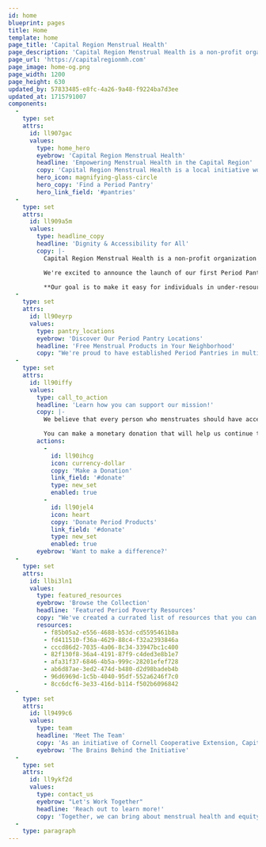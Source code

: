 ```yaml
---
id: home
blueprint: pages
title: Home
template: home
page_title: 'Capital Region Menstrual Health'
page_description: 'Capital Region Menstrual Health is a non-profit organization working to promote the health and well-being of individuals who menstruate in our community. Our mission is to increase period equity by providing access to menstrual hygiene products and education.'
page_url: 'https://capitalregionmh.com'
page_image: home-og.png
page_width: 1200
page_height: 630
updated_by: 57833485-e8fc-4a26-9a48-f9224ba7d3ee
updated_at: 1715791007
components:
  -
    type: set
    attrs:
      id: ll907gac
      values:
        type: home_hero
        eyebrow: 'Capital Region Menstrual Health'
        headline: 'Empowering Menstrual Health in the Capital Region'
        copy: 'Capital Region Menstrual Health is a local initiative working to promote the health and well-being of individuals who menstruate in our community. Our mission is to increase period equity by providing access to menstrual hygiene products and education.'
        hero_icon: magnifying-glass-circle
        hero_copy: 'Find a Period Pantry'
        hero_link_field: '#pantries'
  -
    type: set
    attrs:
      id: ll909a5m
      values:
        type: headline_copy
        headline: 'Dignity & Accessibility for All'
        copy: |-
          Capital Region Menstrual Health is a non-profit organization working to promote the health and well-being of individuals who menstruate in our community. Our mission is to increase period equity by providing access to menstrual hygiene products and education.

          We're excited to announce the launch of our first Period Pantry at the Bethesda House in Schenectady, NY, with two additional pantries at SICM and The YWCA of Schenectady. These small, free, weather-protected containers offer a variety of menstrual hygiene products, just like a Little Free Library or Little Food Pantry.

          **Our goal is to make it easy for individuals in under-resourced communities to access the period products they need, whenever they need them.**
  -
    type: set
    attrs:
      id: ll90eyrp
      values:
        type: pantry_locations
        eyebrow: 'Discover Our Period Pantry Locations'
        headline: 'Free Menstrual Products in Your Neighborhood'
        copy: "We're proud to have established Period Pantries in multiple locations across the Capital Region, making it convenient for individuals in need to access menstrual hygiene products. Each Period Pantry is stocked with a variety of essential products to ensure that everyone can find what they need."
  -
    type: set
    attrs:
      id: ll90iffy
      values:
        type: call_to_action
        headline: 'Learn how you can support our mission!'
        copy: |-
          We believe that every person who menstruates should have access to the products and resources they need to manage their period with dignity and comfort. That's why we're accepting donations of period products and monetary donations.

          You can make a monetary donation that will help us continue to expand our Period Pantry network and provide essential menstrual hygiene products to those in need. If you'd like to donate period products, please contact CRMH for more information on how to make a donation.
        actions:
          -
            id: ll90ihcg
            icon: currency-dollar
            copy: 'Make a Donation'
            link_field: '#donate'
            type: new_set
            enabled: true
          -
            id: ll90jel4
            icon: heart
            copy: 'Donate Period Products'
            link_field: '#donate'
            type: new_set
            enabled: true
        eyebrow: 'Want to make a difference?'
  -
    type: set
    attrs:
      id: llbi3ln1
      values:
        type: featured_resources
        eyebrow: 'Browse the Collection'
        headline: 'Featured Period Poverty Resources'
        copy: "We've created a currated list of resources that you can utilize to help educate yourself, and others including policy makers."
        resources:
          - f85b05a2-e556-4688-b53d-cd5595461b8a
          - fd411510-f36a-4629-88c4-f32a2393846a
          - cccd86d2-7035-4a06-8c34-33947bc1c400
          - 82f130f8-36a4-4191-87f9-c4ded3e8b1e7
          - afa31f37-6846-4b5a-999c-28201efef728
          - ab6d87ae-3ed2-474d-b480-d2d98badeb4b
          - 96d6969d-1c5b-4040-95df-552a6246f7c0
          - 8cc6dcf6-3e33-416d-b114-f502b6096842
  -
    type: set
    attrs:
      id: ll9499c6
      values:
        type: team
        headline: 'Meet The Team'
        copy: 'As an initiative of Cornell Cooperative Extension, Capital Region Menstrual Health (previously SMHC) works to promote the health and wellbeing of individuals who menstruate in our area. CRMH works to increase period equity by bringing period products directly into under-resourced communities through a network of established and trusted community-based organizations and our period pantries.'
        eyebrow: 'The Brains Behind the Initiative'
  -
    type: set
    attrs:
      id: ll9ykf2d
      values:
        type: contact_us
        eyebrow: "Let's Work Together"
        headline: 'Reach out to learn more!'
        copy: 'Together, we can bring about menstrual health and equity in the Capital Region. If you want to get in touch with us to learn more about the work we’re doing, or to learn how you can make a difference, you can submit the form below and someone from our team will get back to you.'
  -
    type: paragraph
---
```

